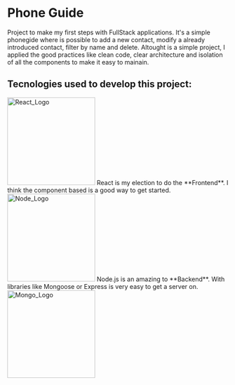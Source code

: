 # Phone Guide

Project to make my first steps with FullStack applications. It's a simple phonegide where is possible to add a new contact, modify a already introduced contact, filter by name and delete. 
Altought is a simple project, I applied the good practices like clean code, clear architecture and isolation of all the components to make it easy to mainain.


## Tecnologies used to develop this project:

<img src="https://blog.wildix.com/wp-content/uploads/2020/06/react-logo.jpg" alt="React_Logo" width="200"/>
React is my election to do the **Frontend**. I think the component based  is a good way to get started.
<img src="https://upload.wikimedia.org/wikipedia/commons/d/d9/Node.js_logo.svg" alt="Node_Logo" width="200"/>
Node.js is an amazing to **Backend**. With libraries like Mongoose or Express is very easy to get a server on.
<img src="https://upload.wikimedia.org/wikipedia/commons/thumb/e/eb/Mongodb-ar21.svg/640px-Mongodb-ar21.svg.png" alt="Mongo_Logo" width="200"/>
